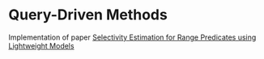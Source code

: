 # Query-Driven Methods

Implementation of paper [Selectivity Estimation for Range Predicates using Lightweight Models](http://www.vldb.org/pvldb/vol12/p1044-dutt.pdf)
